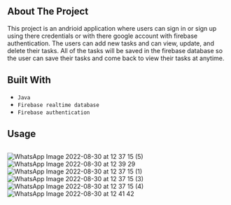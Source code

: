 ## About The Project
This project is an andrioid application where users can sign in or sign up using there credentials or with there google account with firebase authentication. The users can add new tasks and can view, update, and delete their tasks. All of the tasks will be saved in the firebase database so the user can save their tasks and come back to view their tasks at anytime.

## Built With
- ```Java```
- ```Firebase realtime database```
- ```Firebase authentication```

## Usage
```A video of of the application is also provided below for a detailed look at the application and its functionality: https://youtu.be/yr7uC4OYa3s
``` 
![WhatsApp Image 2022-08-30 at 12 37 15 (5)](https://user-images.githubusercontent.com/86733538/187494706-891ffa10-bce7-4b2c-9ff8-9e40d8276903.jpeg)
![WhatsApp Image 2022-08-30 at 12 39 29](https://user-images.githubusercontent.com/86733538/187492494-3a4acc79-d6c2-4762-8325-55e17e31a124.jpeg)
![WhatsApp Image 2022-08-30 at 12 37 15 (1)](https://user-images.githubusercontent.com/86733538/187492541-65ade02f-f70d-424e-9789-397b2640ba93.jpeg)
![WhatsApp Image 2022-08-30 at 12 37 15 (3)](https://user-images.githubusercontent.com/86733538/187492640-1f41d2da-1648-4509-a0bd-09392f687e42.jpeg)
![WhatsApp Image 2022-08-30 at 12 37 15 (4)](https://user-images.githubusercontent.com/86733538/187492725-f7b4b797-64ac-474f-9707-78e072392bfa.jpeg)
![WhatsApp Image 2022-08-30 at 12 41 42](https://user-images.githubusercontent.com/86733538/187492912-89813f11-260c-45b0-8627-5dc98df9ad58.jpeg)


